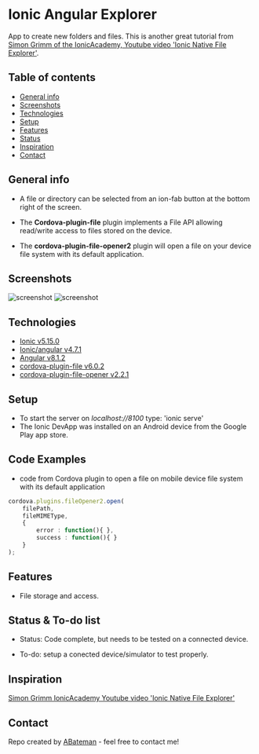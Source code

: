 # Ionic Angular Explorer

App to create new folders and files. This is another great tutorial from [Simon Grimm of the IonicAcademy, Youtube video 'Ionic Native File Explorer'](https://www.youtube.com/watch?v=pDqG3iYDdM0&t=141s).

## Table of contents

* [General info](#general-info)
* [Screenshots](#screenshots)
* [Technologies](#technologies)
* [Setup](#setup)
* [Features](#features)
* [Status](#status)
* [Inspiration](#inspiration)
* [Contact](#contact)

## General info

* A file or directory can be selected from an ion-fab button at the bottom right of the screen.

* The **Cordova-plugin-file** plugin implements a File API allowing read/write access to files stored on the device.

* The **cordova-plugin-file-opener2** plugin will open a file on your device file system with its default application.

## Screenshots

![screenshot](./img/.png)
![screenshot](./img/.png)

## Technologies

* [Ionic v5.15.0](https://ionicframework.com/)
* [Ionic/angular v4.7.1](https://ionicframework.com/)
* [Angular v8.1.2](https://angular.io/)
* [cordova-plugin-file v6.0.2](https://cordova.apache.org/docs/en/latest/reference/cordova-plugin-file/)
* [cordova-plugin-file-opener v2.2.1](https://www.npmjs.com/package/cordova-plugin-file-opener2)

## Setup

* To start the server on _localhost://8100_ type: 'ionic serve'
* The Ionic DevApp was installed on an Android device from the Google Play app store.

## Code Examples

* code from Cordova plugin to open a file on mobile device file system with its default application

```typescript
cordova.plugins.fileOpener2.open(
    filePath,
    fileMIMEType,
    {
        error : function(){ },
        success : function(){ }
    }
);
```

## Features

* File storage and access.

## Status & To-do list

* Status: Code complete, but needs to be tested on a connected device.

* To-do: setup a conected device/simulator to test properly.

## Inspiration

[Simon Grimm IonicAcademy Youtube video 'Ionic Native File Explorer'](https://www.youtube.com/watch?v=pDqG3iYDdM0&t=141s)

## Contact

Repo created by [ABateman](https://www.andrewbateman.org) - feel free to contact me!
